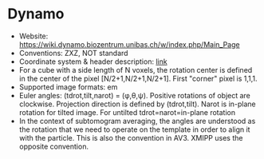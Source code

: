 # Dynamo

* Website: https://wiki.dynamo.biozentrum.unibas.ch/w/index.php/Main_Page
* Conventions: ZXZ, NOT standard
* Coordinate system & header description: [link](https://wiki.dynamo.biozentrum.unibas.ch/w/index.php/Euler_angles_convention)
* For a	cube with a side length	of N voxels, the rotation center is defined in the center of the pixel [N/2+1,N/2+1,N/2+1]. First "corner" pixel is 1,1,1.
* Supported image formats: em
* Euler angles: (tdrot,tilt,narot) = (φ,θ,ψ). Positive rotations of object are clockwise. Projection direction is defined by (tdrot,tilt). Narot is in-plane rotation for tilted image. For untilted tdrot=narot=in-plane rotation
* In the context of subtomogram	averaging, the angles are	understood as the	rotation that we need to operate on the template in order to align it with the particle. This is also the convention in AV3. XMIPP uses the opposite convention.	
  
	
  
 


  
	
  

